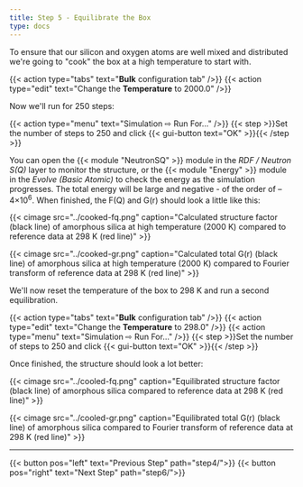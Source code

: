 ```yaml
---
title: Step 5 - Equilibrate the Box
type: docs
---
```



To ensure that our silicon and oxygen atoms are well mixed and distributed we're going to "cook" the box at a high temperature to start with.

{{< action type="tabs" text="**Bulk** configuration tab" />}}
{{< action type="edit" text="Change the **Temperature** to 2000.0" />}}


Now we'll run for 250 steps:

{{< action type="menu" text="Simulation &#8680; Run For..." />}}
{{< step >}}Set the number of steps to 250 and click {{< gui-button text="OK" >}}{{< /step >}}

You can open the {{< module "NeutronSQ" >}} module in the _RDF / Neutron S(Q)_ layer to monitor the structure, or the {{< module "Energy" >}} module in the _Evolve (Basic Atomic)_ to check the energy as the simulation progresses. The total energy will be large and negative - of the order of &ndash;4&times;10<sup>6</sup>. When finished, the F(Q) and G(r) should look a little like this:

{{< cimage src="../cooked-fq.png" caption="Calculated structure factor (black line) of amorphous silica at high temperature (2000 K) compared to reference data at 298 K (red line)" >}}

{{< cimage src="../cooked-gr.png" caption="Calculated total G(r) (black line) of amorphous silica at high temperature (2000 K) compared to Fourier transform of reference data at 298 K (red line)" >}}

We'll now reset the temperature of the box to 298 K and run a second equilibration.

{{< action type="tabs" text="**Bulk** configuration tab" />}}
{{< action type="edit" text="Change the **Temperature** to 298.0" />}}
{{< action type="menu" text="Simulation &#8680; Run For..." />}}
{{< step >}}Set the number of steps to 250 and click {{< gui-button text="OK" >}}{{< /step >}}


Once finished, the structure should look a lot better:

{{< cimage src="../cooled-fq.png" caption="Equilibrated structure factor (black line) of amorphous silica compared to reference data at 298 K (red line)" >}}

{{< cimage src="../cooled-gr.png" caption="Equilibrated total G(r) (black line) of amorphous silica compared to Fourier transform of reference data at 298 K (red line)" >}}

* * *
{{< button pos="left" text="Previous Step" path="step4/">}}
{{< button pos="right" text="Next Step" path="step6/">}}
